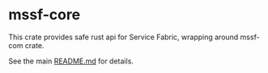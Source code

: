 # mssf-core
This crate provides safe rust api for Service Fabric, wrapping around mssf-com crate.

See the main [README.md](../../../README.md) for details.